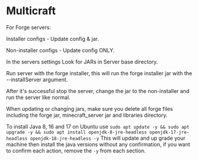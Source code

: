 # Multicraft

For Forge servers:

Installer configs - Update config & jar.

Non-installer configs - Update config ONLY.


In the servers settings Look for JARs in Server base directory.


Run server with the forge installer, this will run the forge installer jar with the --installServer argument.


After it's successful stop the server, change the jar to the non-installer and run the server like normal.

When updating or changing jars, make sure you delete all forge files including the forge jar, minecraft_server jar and libraries directory.


To install Java 8, 16 and 17 on Ubuntu use ```sudo apt update -y && sudo apt upgrade -y && sudo apt install openjdk-8-jre-headless openjdk-17-jre-headless openjdk-18-jre-headless -y``` This will update and up grade your machine then install the java versions without any confirmation, if you want to confirm each action, remove the ```-y``` from each section.
